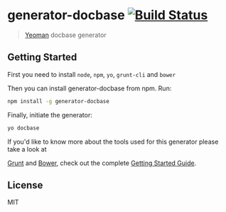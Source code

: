 # generator-docbase [![Build Status](https://secure.travis-ci.org/mateusfreira/generator-docbase.png?branch=master)](https://travis-ci.org/mateusfreira/generator-docbase)

> [Yeoman](http://yeoman.io) docbase generator


## Getting Started

First you need to install `node`, `npm`, `yo`, `grunt-cli` and `bower`

Then you can install generator-docbase from npm. Run:

```bash
npm install -g generator-docbase
```

Finally, initiate the generator:

```bash
yo docbase
```
If you'd like to know more about the tools used for this generator please take a look at

[Grunt](http://gruntjs.com) and [Bower](http://bower.io), check out the complete
[Getting Started Guide](https://github.com/yeoman/yeoman/wiki/Getting-Started).


## License

MIT
